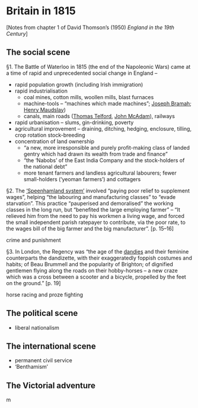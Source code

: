 # Britain in 1815

[Notes from chapter 1 of David Thomson’s (1950) *England in the 19th Century*]

## The social scene

§1. The Battle of Waterloo in 1815 (the end of the Napoleonic Wars) came at a time of rapid and unprecedented social change in England –
- rapid population growth (including Irish immigration)
- rapid industrialisation
  - coal mines, cotton mills, woollen mills, blast furnaces
  - machine-tools – “machines which made machines”; [Joseph Bramah](https://en.wikipedia.org/wiki/Joseph_Bramah); [Henry Maudslay](https://en.wikipedia.org/wiki/Henry_Maudslay))
  - canals, main roads ([Thomas Telford](https://en.wikipedia.org/wiki/Thomas_Telford), [John McAdam](https://en.wikipedia.org/wiki/John_Loudon_McAdam)), railways
- rapid urbanisation – slums, gin-drinking, poverty
- agricultural improvement – draining, ditching, hedging, enclosure, tilling, crop rotation stock-breeding
- concentration of land ownership
  -  “a new, more irresponsible and purely profit-making class of landed gentry which had drawn its wealth from trade and finance”
  -  “the ‘Nabobs’ of the East India Company and the stock-holders of the national debt”
  -  more tenant farmers and landless agricultural labourers; fewer small-holders (‘yeoman farmers’) and cottagers

§2. The [‘Speenhamland system’](https://en.wikipedia.org/wiki/Speenhamland_system) involved “paying poor relief to supplement wages”, helping “the labouring and manufacturing classes” to “evade starvation”. This practice “pauperised and demoralised” the working classes in the long run, but “benefited the large employing farmer” – “It relieved him from the need to pay his workmen a living wage, and forced the small independent parish ratepayer to contribute, via the poor rate, to the wages bill of the big farmer and the big manufacturer”. [p. 15–16]

crime and punishment

§3. In London, the Regency was “the age of the [dandies](https://en.wikipedia.org/wiki/Dandy) and their feminine counterparts the dandizette, with their exaggeratedly foppish costumes and habits; of Beau Brummell and the popularity of Brighton; of dignified gentlemen flying along the roads on their hobby-horses – a new craze which was a cross between a scooter and a bicycle, propelled by the feet on the ground.” [p. 19]

horse racing and proze fighting

## The political scene

- liberal nationalism

## The international scene

- permanent civil service
- ‘Benthamism’

## The Victorial adventure

m
